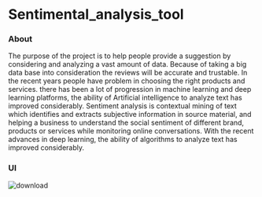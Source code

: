 # Sentimental_analysis_tool

### About
The purpose of the project is to help people provide a suggestion by considering and analyzing a vast amount of data. Because of taking a big data base into consideration the reviews will be accurate and trustable. In the recent years people have problem in choosing the right products and services. there has been a lot of progression in machine learning and deep learning platforms, the ability of Artificial intelligence to analyze text has improved considerably. Sentiment analysis is contextual mining of text which identifies and extracts subjective information in source material, and helping a business to understand the social sentiment of different brand, products or services while monitoring online conversations. With the recent advances in deep learning, the ability of algorithms to analyze text has improved considerably.

### UI
![download](https://github.com/user-attachments/assets/9d0f2bff-24b2-4e02-be8e-59b1eae54d1d)

